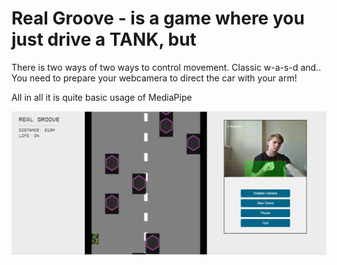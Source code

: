 # Real Groove - is a game where you just drive a TANK, but
There is two ways of two ways to control movement. Classic w-a-s-d and.. 
You need to prepare your webcamera to direct the car with your arm!

All in all it is quite basic usage of MediaPipe

![alt text](https://github.com/ttemuchin/RealGrooveGame/blob/deign/demo.png?raw=true)